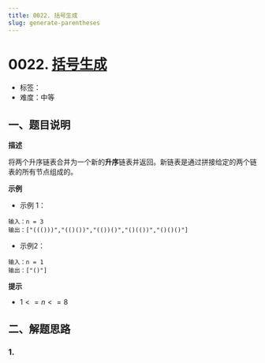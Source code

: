 ```yaml
---
title: 0022. 括号生成
slug: generate-parentheses
---
```


# 0022. [括号生成](https://leetcode.cn/problems/generate-parentheses/)

- 标签：
- 难度：中等

## 一、题目说明

**描述**

将两个升序链表合并为一个新的**升序**链表并返回。新链表是通过拼接给定的两个链表的所有节点组成的。

**示例**

* 示例 1：

```text
输入：n = 3
输出：["((()))","(()())","(())()","()(())","()()()"]
```

* 示例2：

```text
输入：n = 1
输出：["()"]
```

**提示**

* $1 <= n <= 8$

## 二、解题思路

### 1.
